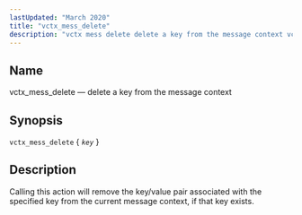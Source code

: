 ```yaml
---
lastUpdated: "March 2020"
title: "vctx_mess_delete"
description: "vctx mess delete delete a key from the message context vctx mess delete key Calling this action will remove the key value pair associated with the specified key from the current message context if that key exists..."
---
```


<a name="sieve.ref.vctx_mess_delete"></a> 
## Name

vctx_mess_delete — delete a key from the message context

## Synopsis

`vctx_mess_delete` { *`key`* }

<a name="idp31382944"></a> 
## Description

Calling this action will remove the key/value pair associated with the specified key from the current message context, if that key exists.
